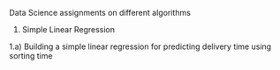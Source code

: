 Data Science assignments on different algorithms 
1) Simple Linear Regression

 1.a) Building a simple linear regression for predicting delivery time using sorting time 
